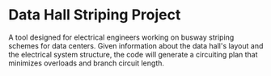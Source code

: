 # Data Hall Striping Project

A tool designed for electrical engineers working on busway striping schemes for data centers. Given information about the data hall's layout and the electrical system structure, the code will generate a circuiting plan that minimizes overloads and branch circuit length.
